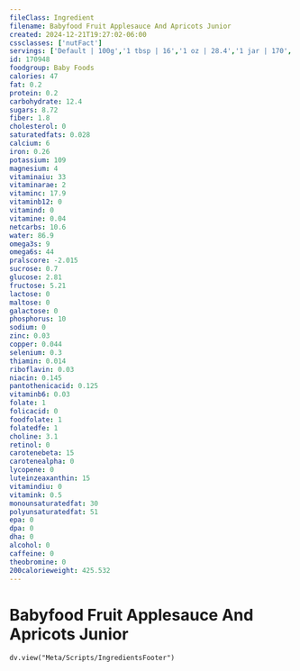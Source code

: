 ```yaml
---
fileClass: Ingredient
filename: Babyfood Fruit Applesauce And Apricots Junior
created: 2024-12-21T19:27:02-06:00
cssclasses: ['nutFact']
servings: ['Default | 100g','1 tbsp | 16','1 oz | 28.4','1 jar | 170','1 jar heinz junior-3 (6 oz) | 170']
id: 170948
foodgroup: Baby Foods
calories: 47
fat: 0.2
protein: 0.2
carbohydrate: 12.4
sugars: 8.72
fiber: 1.8
cholesterol: 0
saturatedfats: 0.028
calcium: 6
iron: 0.26
potassium: 109
magnesium: 4
vitaminaiu: 33
vitaminarae: 2
vitaminc: 17.9
vitaminb12: 0
vitamind: 0
vitamine: 0.04
netcarbs: 10.6
water: 86.9
omega3s: 9
omega6s: 44
pralscore: -2.015
sucrose: 0.7
glucose: 2.81
fructose: 5.21
lactose: 0
maltose: 0
galactose: 0
phosphorus: 10
sodium: 0
zinc: 0.03
copper: 0.044
selenium: 0.3
thiamin: 0.014
riboflavin: 0.03
niacin: 0.145
pantothenicacid: 0.125
vitaminb6: 0.03
folate: 1
folicacid: 0
foodfolate: 1
folatedfe: 1
choline: 3.1
retinol: 0
carotenebeta: 15
carotenealpha: 0
lycopene: 0
luteinzeaxanthin: 15
vitamindiu: 0
vitamink: 0.5
monounsaturatedfat: 30
polyunsaturatedfat: 51
epa: 0
dpa: 0
dha: 0
alcohol: 0
caffeine: 0
theobromine: 0
200calorieweight: 425.532
---
```


# Babyfood Fruit Applesauce And Apricots Junior

```dataviewjs
dv.view("Meta/Scripts/IngredientsFooter")
```